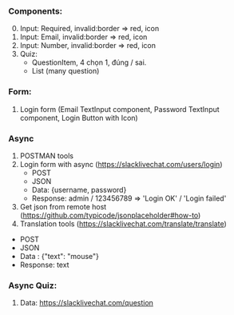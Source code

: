 ### Components:
0. Input: Required, invalid:border => red, icon
1. Input: Email, invalid:border => red, icon
2. Input: Number, invalid:border => red, icon
3. Quiz: 
   - QuestionItem, 4 chọn 1, đúng / sai.
   - List (many question)

### Form:
1. Login form (Email TextInput component, Password TextInput component, Login Button with Icon)

### Async
1. POSTMAN tools
2. Login form with async (https://slacklivechat.com/users/login)
   - POST
   - JSON
   - Data: {username, password}
   - Response: admin / 123456789 => 'Login OK' / 'Login failed'
3. Get json from remote host (https://github.com/typicode/jsonplaceholder#how-to)
4. Translation tools (https://slacklivechat.com/translate/translate)
  - POST
  - JSON
  - Data : {"text": "mouse"}
  - Response: text

### Async Quiz:
1. Data: https://slacklivechat.com/question

